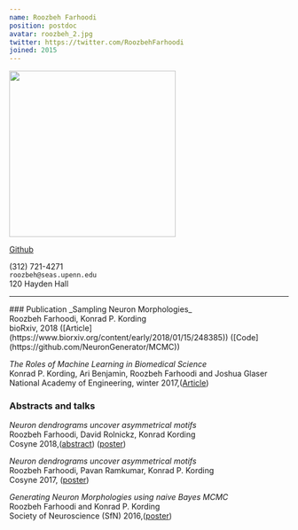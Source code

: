 ```yaml
---
name: Roozbeh Farhoodi
position: postdoc
avatar: roozbeh_2.jpg
twitter: https://twitter.com/RoozbehFarhoodi
joined: 2015
---
```


<img width="300" src="{{site.baseurl}}/images/people/{{page.avatar}}" data-action="zoom">

<a href="https://github.com/RoozbehFarhoodi"><i class="fa fa-github"></i> Github</a><br>

<i class="fa fa-mobile"></i> (312) 721-4271<br>
<i class="fa fa-envelope-o"></i> `roozbeh@seas.upenn.edu`<br>
<i class="fa fa-building"></i> 120 Hayden Hall




<hr>
### Publication
_Sampling Neuron Morphologies_<br>
Roozbeh Farhoodi, Konrad P. Kording<br>
bioRxiv, 2018 ([Article](https://www.biorxiv.org/content/early/2018/01/15/248385)) ([Code](https://github.com/NeuronGenerator/MCMC))

_The Roles of Machine Learning in Biomedical Science_<br>
Konrad P. Kording, Ari Benjamin, Roozbeh Farhoodi and Joshua Glaser<br>
National Academy of Engineering, winter 2017,([Article](https://www.nae.edu/Publications/Bridge/176887/176976.aspx))


### Abstracts and talks
_Neuron dendrograms uncover asymmetrical motifs_<br>
Roozbeh Farhoodi, David Rolnickz, Konrad Kording<br>
Cosyne 2018,([abstract](https://www.dropbox.com/s/q2fws535xwo8t6a/cosyne-abstract-neuron.pdf?dl=0)) ([poster](https://www.dropbox.com/s/i25rzq886rzbgzf/SfN%20poster.pdf?dl=0))

_Neuron dendrograms uncover asymmetrical motifs_<br>
Roozbeh Farhoodi, Pavan Ramkumar, Konrad P. Kording<br>
Cosyne 2017, ([poster](https://www.dropbox.com/s/5rvzlehf5q5hl8u/Deep%20learning.pdf?dl=0))

_Generating Neuron Morphologies using naive Bayes MCMC_<br>
Roozbeh Farhoodi and Konrad P. Kording<br>
Society of Neuroscience (SfN) 2016,([poster](https://www.dropbox.com/s/fx4hymac3i4lwtz/MCMC%20morphology.pdf?dl=0))



